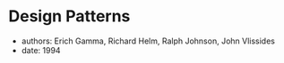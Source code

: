 # Design Patterns

- authors: Erich Gamma, Richard Helm, Ralph Johnson, John Vlissides
- date: 1994
